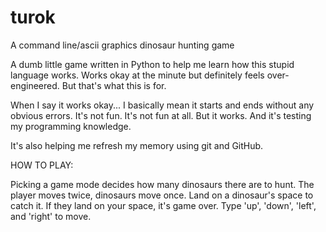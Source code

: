 # turok
A command line/ascii graphics dinosaur hunting game

A dumb little game written in Python to help me learn how this stupid language works.
Works okay at the minute but definitely feels over-engineered. But that's what this is for.

When I say it works okay... I basically mean it starts and ends without any obvious errors.
It's not fun.
It's not fun at all.
But it works. And it's testing my programming knowledge.

It's also helping me refresh my memory using git and GitHub.

HOW TO PLAY:

Picking a game mode decides how many dinosaurs there are to hunt.
The player moves twice, dinosaurs move once.
Land on a dinosaur's space to catch it.
If they land on your space, it's game over.
Type 'up', 'down', 'left', and 'right' to move.

